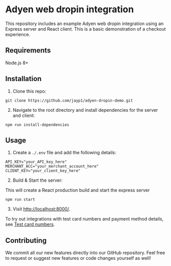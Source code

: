 # Adyen web dropin integration
This repository includes an example Adyen web dropin integration using an Express server and React client. This is a basic demonstration of a checkout experience.

## Requirements
Node.js 8+

## Installation

1. Clone this repo:

```
git clone https://github.com/jayp1/adyen-dropin-demo.git
```

2. Navigate to the root directory and install dependencies for the server and client:

```
npm run install-dependencies
```

## Usage

1. Create a `./.env` file and add the following details:

```
API_KEY="your_API_key_here"
MERCHANT_ACC="your_merchant_account_here"
CLIENT_KEY="your_client_key_here"
```

2. Build & Start the server:

This will create a React production build and start the express server

```
npm run start
```

3. Visit [http://localhost:8000/](http://localhost:8000/).

To try out integrations with test card numbers and payment method details, see [Test card numbers](https://docs.adyen.com/development-resources/test-cards/test-card-numbers).

## Contributing

We commit all our new features directly into our GitHub repository. Feel free to request or suggest new features or code changes yourself as well!
